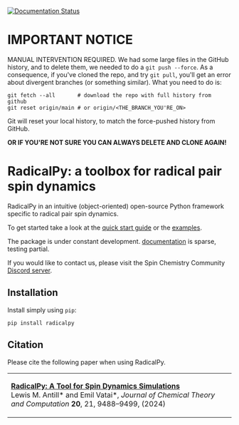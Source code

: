 [![Documentation Status](https://readthedocs.org/projects/radicalpy/badge/?version=latest)](https://radicalpy.readthedocs.io/en/latest/?badge=latest)

# IMPORTANT NOTICE

MANUAL INTERVENTION REQUIRED. We had some large files in the GitHub history, and to delete them, we needed to do a `git push --force`. As a consequence, if you've cloned the repo, and try `git pull`, you'll get an error about divergent branches (or something similar). What you need to do is:

```
git fetch --all       # download the repo with full history from github
git reset origin/main # or origin/<THE_BRANCH_YOU'RE_ON>
```

Git will reset your local history, to match the force-pushed history from GitHub.

**OR IF YOU'RE NOT SURE YOU CAN ALWAYS DELETE AND CLONE AGAIN!**

# RadicalPy: a toolbox for radical pair spin dynamics

RadicalPy in an intuitive (object-oriented) open-source Python
framework specific to radical pair spin dynamics.

To get started take a look at the [quick start
guide](https://github.com/Spin-Chemistry-Labs/radicalpy/tree/main/docs/quick-start/guide.org)
or the
[examples](https://github.com/Spin-Chemistry-Labs/radicalpy/tree/main/examples).

The package is under constant development. [documentation](https://radicalpy.readthedocs.io/) is
sparse, testing partial.

If you would like to contact us, please visit the Spin Chemistry Community [Discord server](https://discord.gg/NZdjhFS3Es).

## Installation

Install simply using `pip`:

```
pip install radicalpy
```

## Citation

Please cite the following paper when using RadicalPy.

<table>
	<tr>
		<td>
			<p>
				<a href="https://pubs.acs.org/doi/10.1021/acs.jctc.4c00887" target="_blank">
					<b>RadicalPy: A Tool for Spin Dynamics Simulations</b>
				</a><br />
				Lewis M. Antill* and Emil Vatai*, <i>Journal of Chemical Theory and Computation </i> <b>20</b>, 21, 9488–9499, (2024)
			</p>
		</td>
	</tr>
</table>